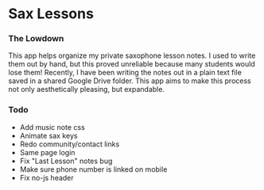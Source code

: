 # Sax Lessons

### The Lowdown

This app helps organize my private saxophone lesson notes. I used to write them out by hand, but this proved unreliable because many students would lose them! Recently, I have been writing the notes out in a plain text file saved in a shared Google Drive folder. This app aims to make this process not only aesthetically pleasing, but expandable.


### Todo

* Add music note css
* Animate sax keys
* Redo community/contact links
* Same page login
* Fix "Last Lesson" notes bug
* Make sure phone number is linked on mobile
* Fix no-js header
